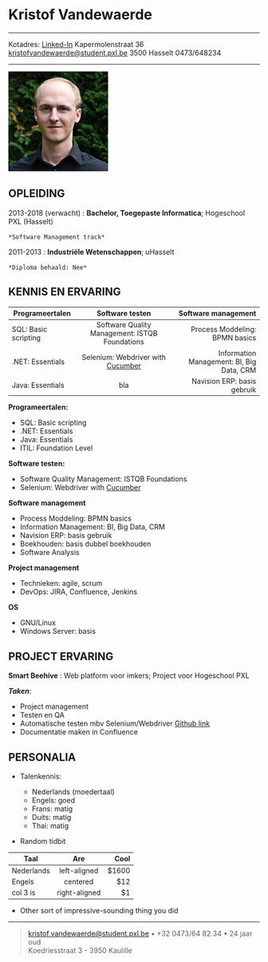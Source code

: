Kristof Vandewaerde
============

-------------------     ----------------------------
Kotadres: 				[Linked-In](https://be.linkedin.com/in/kristof-vandewaerde "Linked-in")
Kapermolenstraat 36			kristofvandewaerde@student.pxl.be
3500 Hasselt				0473/648234
-------------------     ----------------------------

![Profiel Foto](https://raw.githubusercontent.com/Kristofvdw/BeehiveTest/master/VandewaerdeKristof.jpg)


OPLEIDING
---------

2013-2018 (verwacht)
:   **Bachelor, Toegepaste Informatica**; Hogeschool PXL (Hasselt)

    *Software Management track*

2011-2013
:   **Industri&#235;le Wetenschappen**; uHasselt

    *Diploma behaald: Nee*

KENNIS EN ERVARING
----------

|Programeertalen   	|      Software testen      	|  Software management |
|----------		|:-------------:		|------:|
| SQL: Basic scripting 		|  Software Quality Management: ISTQB Foundations 		| Process Moddeling: BPMN basics |
| .NET: Essentials 		|    Selenium: Webdriver with [Cucumber](https://github.com/cucumber/cucumber/blob/master/README.md)  		|   Information Management: BI, Big Data, CRM |
| Java: Essentials 		| bla		| Navision ERP: basis gebruik |

**Programeertalen:**

* SQL: Basic scripting
* .NET: Essentials
* Java: Essentials
* ITIL: Foundation Level

**Software testen:**

* Software Quality Management: ISTQB Foundations
* Selenium: Webdriver with [Cucumber](https://github.com/cucumber/cucumber/blob/master/README.md)

**Software management**

* Process Moddeling: BPMN basics
* Information Management: BI, Big Data, CRM
* Navision ERP: basis gebruik
* Boekhouden: basis dubbel boekhouden
* Software Analysis

**Project management**

* Technieken: agile, scrum
* DevOps: JIRA, Confluence, Jenkins

**OS**

* GNU/Linux
* Windows Server: basis 

PROJECT ERVARING
--------------------
**Smart Beehive**
: Web platform voor imkers; Project voor Hogeschool PXL

***Taken***: 
 
* Project management
* Testen en QA
* Automatische testen mbv Selenium/Webdriver [Github link](https://github.com/Kristofvdw/Beehive_BDD)
* Documentatie maken in Confluence

PERSONALIA
----------------------------------------

* Talenkennis:

     * Nederlands (moedertaal)
     * Engels: goed
     * Frans: matig
     * Duits: matig     
     * Thai: matig


* Random tidbit

| Taal   |      Are      |  Cool |
|----------|:-------------:|------:|
| Nederlands |  left-aligned | $1600 |
| Engels |    centered   |   $12 |
| col 3 is | right-aligned |    $1 |

* Other sort of impressive-sounding thing you did

----

> <kristof.vandewaerde@student.pxl.be> • +32 0473/64 82 34 • 24 jaar oud\
> Koedriesstraat 3 - 3950 Kaulille
